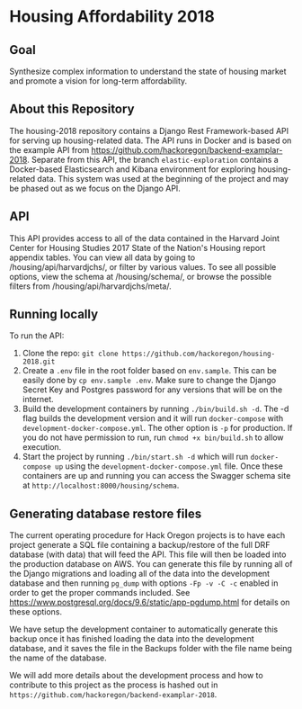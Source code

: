 # Housing Affordability 2018

## Goal
Synthesize complex information to understand the state of housing market and promote a vision for long-term affordability.

## About this Repository
The housing-2018 repository contains a Django Rest Framework-based API for serving up housing-related data. The API runs in Docker and is based on the example API from https://github.com/hackoregon/backend-examplar-2018. Separate from this API, the branch `elastic-exploration` contains a Docker-based Elasticsearch and Kibana environment for exploring housing-related data. This system was used at the beginning of the project and may be phased out as we focus on the Django API.

## API
This API provides access to all of the data contained in the Harvard Joint Center for Housing Studies 2017 State of the Nation's Housing report appendix tables. You can view all data by going to /housing/api/harvardjchs/, or filter by various values. To see all possible options, view the schema at /housing/schema/, or browse the possible filters from /housing/api/harvardjchs/meta/.

## Running locally
To run the API:
1. Clone the repo: `git clone https://github.com/hackoregon/housing-2018.git`
2. Create a `.env` file in the root folder based on `env.sample`. This can be easily done by `cp env.sample .env`. Make sure to change the Django Secret Key and Postgres password for any versions that will be on the internet.
3. Build the development containers by running `./bin/build.sh -d`. The -d flag builds the development version and it will run `docker-compose` with `development-docker-compose.yml`. The other option is `-p` for production. If you do not have permission to run, run `chmod +x bin/build.sh` to allow execution.
4. Start the project by running `./bin/start.sh -d` which will run `docker-compose up` using the `development-docker-compose.yml` file. Once these containers are up and running you can access the Swagger schema site at `http://localhost:8000/housing/schema`.

## Generating database restore files
The current operating procedure for Hack Oregon projects is to have each project generate a SQL file containing a backup/restore of the full DRF database (with data) that will feed the API. This file will then be loaded into the production database on AWS. You can generate this file by running all of the Django migrations and loading all of the data into the development database and then running `pg_dump` with options `-Fp -v -C -c` enabled in order to get the proper commands included. See https://www.postgresql.org/docs/9.6/static/app-pgdump.html for details on these options.

We have setup the development container to automatically generate this backup once it has finished loading the data into the development database, and it saves the file in the Backups folder with the file name being the name of the database.

We will add more details about the development process and how to contribute to this project as the process is hashed out in `https://github.com/hackoregon/backend-examplar-2018`.
